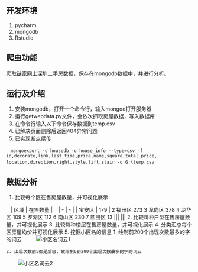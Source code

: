 ## 开发环境
 1. pycharm
 2. mongodb
 3. Rstudio
## 爬虫功能

爬取[链家网](https://sz.lianjia.com/ershoufang/)上深圳二手房数据，保存在mongodb数据中，并进行分析。

## 运行及介绍

 1. 安装mongodb，打开一个命令行，输入mongod打开服务器
 2. 运行getwebdata.py文件，会依次抓取房屋数据，写入数据库
 3. 在命令行输入以下命令保存数据到temp.csv
 4. 已解决页面删除后返回404异常问题
 5. 已实现断点续传

    `mongoexport -d housedb -c house_info --type=csv -f  
    id,decorate,link,last_time,price,name,square,total_price,
    location,direction,right,style,lift,stair -o G:\temp.csv`
    
## 数据分析
 1. 比较每个区在售房屋数量，并可视化展示
 
    | 区域 | 在售数量 |
    | - | - |
    |  宝安区 | 179 |
2 福田区  273
3 龙岗区  378
4 龙华区  109
5 罗湖区  112
6 南山区  230
7 盐田区   13
    |||
    |||
 2. 比较每种户型在售房屋数量，并可视化展示
 3. 比较每种楼层在售房屋数量，并可视化展示
 4. 分类汇总每个区房屋均价并可视化展示
 5. 挖掘小区名的信息
    1. 绘制前200个出现次数最多的字的词云
          ![小区名词云1](https://github.com/hiyaojie/python/raw/master/imgs/Rplot02.png)
          
          
    2. 出现次数前5都是后缀，故绘制6到200个出现次数最多的字的词云
          ![小区名词云2](https://github.com/hiyaojie/python/raw/master/imgs/Rplot03.png)
       
   

   
   
